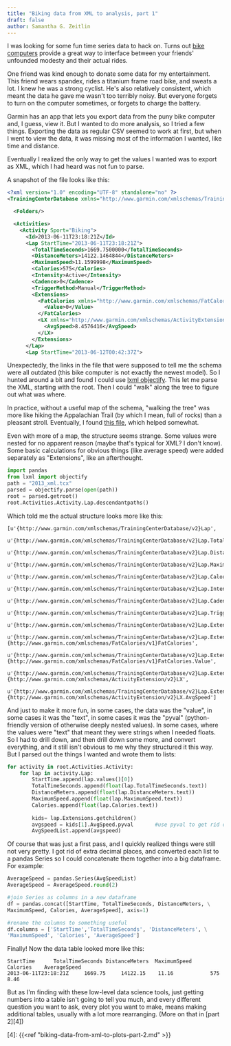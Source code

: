 ```yaml
---
title: "Biking data from XML to analysis, part 1"
draft: false
author: Samantha G. Zeitlin
---
```


I was looking for some fun time series data to hack on. Turns out [bike computers][1]  provide a great way to interface between your friends' unfounded modesty and their actual rides. 

One friend was kind enough to donate some data for my entertainment. This friend wears spandex, rides a titanium frame road bike, and sweats a lot. I knew he was a strong cyclist. He's also relatively consistent, which meant the data he gave me wasn't too terribly noisy. But everyone forgets to turn on the computer sometimes, or forgets to charge the battery.

Garmin has an app that lets you export data from the puny bike computer and, I guess, view it. But I wanted to do more analysis, so I tried a few things. Exporting the data as regular CSV seemed to work at first, but when I went to view the data, it was missing most of the information I wanted, like time and distance. 

Eventually I realized the only way to get the values I wanted was to export as XML, which I had heard was not fun to parse. 

A snapshot of the file looks like this:
```XML
<?xml version="1.0" encoding="UTF-8" standalone="no" ?>
<TrainingCenterDatabase xmlns="http://www.garmin.com/xmlschemas/TrainingCenterDatabase/v2" xmlns:xsi="http://www.w3.org/2001/XMLSchema-instance" xsi:schemaLocation="http://www.garmin.com/xmlschemas/ActivityExtension/v2 http://www.garmin.com/xmlschemas/ActivityExtensionv2.xsd http://www.garmin.com/xmlschemas/FatCalories/v1 http://www.garmin.com/xmlschemas/fatcalorieextensionv1.xsd http://www.garmin.com/xmlschemas/TrainingCenterDatabase/v2 http://www.garmin.com/xmlschemas/TrainingCenterDatabasev2.xsd">

  <Folders/>

  <Activities>
    <Activity Sport="Biking">
      <Id>2013-06-11T23:18:21Z</Id>
      <Lap StartTime="2013-06-11T23:18:21Z">
        <TotalTimeSeconds>1669.7500000</TotalTimeSeconds>
        <DistanceMeters>14122.1464844</DistanceMeters>
        <MaximumSpeed>11.1599998</MaximumSpeed>
        <Calories>575</Calories>
        <Intensity>Active</Intensity>
        <Cadence>0</Cadence>
        <TriggerMethod>Manual</TriggerMethod>
        <Extensions>
          <FatCalories xmlns="http://www.garmin.com/xmlschemas/FatCalories/v1">
            <Value>0</Value>
          </FatCalories>
          <LX xmlns="http://www.garmin.com/xmlschemas/ActivityExtension/v2">
            <AvgSpeed>8.4576416</AvgSpeed>
          </LX>
        </Extensions>
      </Lap>
      <Lap StartTime="2013-06-12T00:42:37Z">
```

Unexpectedly, the links in the file that were supposed to tell me the schema were all outdated (this bike computer is not exactly the newest model). So I hunted around a bit and found I could use [lxml objectify][2]. This let me parse the XML, starting with the root. Then I could "walk" along the tree to figure out what was where. 

In practice, without a useful map of the schema, "walking the tree" was more like hiking the Appalachian Trail (by which I mean, full of rocks) than a pleasant stroll. Eventually, I found [this file][3], which helped somewhat. 

Even with more of a map, the structure seems strange. Some values were nested for no apparent reason (maybe that's typical for XML? I don't know). Some basic calculations for obvious things (like average speed) were added separately as "Extensions", like an afterthought. 

```python
import pandas
from lxml import objectify
path = "2013_xml.tcx"
parsed = objectify.parse(open(path))
root = parsed.getroot()
root.Activities.Activity.Lap.descendantpaths()
```

Which told me the actual structure looks more like this: 
 
```
[u'{http://www.garmin.com/xmlschemas/TrainingCenterDatabase/v2}Lap',
 u'{http://www.garmin.com/xmlschemas/TrainingCenterDatabase/v2}Lap.TotalTimeSeconds',
 u'{http://www.garmin.com/xmlschemas/TrainingCenterDatabase/v2}Lap.DistanceMeters',
 u'{http://www.garmin.com/xmlschemas/TrainingCenterDatabase/v2}Lap.MaximumSpeed',
 u'{http://www.garmin.com/xmlschemas/TrainingCenterDatabase/v2}Lap.Calories',
 u'{http://www.garmin.com/xmlschemas/TrainingCenterDatabase/v2}Lap.Intensity',
 u'{http://www.garmin.com/xmlschemas/TrainingCenterDatabase/v2}Lap.Cadence',
 u'{http://www.garmin.com/xmlschemas/TrainingCenterDatabase/v2}Lap.TriggerMethod',
 u'{http://www.garmin.com/xmlschemas/TrainingCenterDatabase/v2}Lap.Extensions',
 u'{http://www.garmin.com/xmlschemas/TrainingCenterDatabase/v2}Lap.Extensions.{http://www.garmin.com/xmlschemas/FatCalories/v1}FatCalories',
 u'{http://www.garmin.com/xmlschemas/TrainingCenterDatabase/v2}Lap.Extensions.{http://www.garmin.com/xmlschemas/FatCalories/v1}FatCalories.Value',
 u'{http://www.garmin.com/xmlschemas/TrainingCenterDatabase/v2}Lap.Extensions.{http://www.garmin.com/xmlschemas/ActivityExtension/v2}LX',
 u'{http://www.garmin.com/xmlschemas/TrainingCenterDatabase/v2}Lap.Extensions.{http://www.garmin.com/xmlschemas/ActivityExtension/v2}LX.AvgSpeed']
``` 

And just to make it more fun, in some cases, the data was the "value", in some cases it was the "text", in some cases it was the "pyval" (python-friendly version of otherwise deeply nested values). In some cases, where the values were "text" that meant they were strings when I needed floats. So I had to drill down, and then drill down some more, and convert everything, and it still isn't obvious to me why they structured it this way. But I parsed out the things I wanted and wrote them to lists:

```python
for activity in root.Activities.Activity:
    for lap in activity.Lap:
        StartTime.append(lap.values()[0]) 
        TotalTimeSeconds.append(float(lap.TotalTimeSeconds.text))
        DistanceMeters.append(float(lap.DistanceMeters.text))
        MaximumSpeed.append(float(lap.MaximumSpeed.text))
        Calories.append(float(lap.Calories.text))
        
        kids= lap.Extensions.getchildren()
        avgspeed = kids[1].AvgSpeed.pyval       #use pyval to get rid of nested brackets 
        AvgSpeedList.append(avgspeed)
``` 

Of course that was just a first pass, and I quickly realized things were still not very pretty. I got rid of extra decimal places, and converted each list to a pandas Series so I could concatenate them together into a big dataframe. For example:

```python
AverageSpeed = pandas.Series(AvgSpeedList)
AverageSpeed = AverageSpeed.round(2)

#join Series as columns in a new dataframe
df = pandas.concat([StartTime, TotalTimeSeconds, DistanceMeters, \
MaximumSpeed, Calories, AverageSpeed], axis=1)

#rename the columns to something useful
df.columns = ['StartTime','TotalTimeSeconds', 'DistanceMeters', \
'MaximumSpeed', 'Calories', 'AverageSpeed']
```

Finally! Now the data table looked more like this: 

```
StartTime	   TotalTimeSeconds	DistanceMeters	MaximumSpeed	Calories	AverageSpeed
2013-06-11T23:18:21Z	 1669.75	 14122.15	 11.16	          575	         8.46

```
But as I'm finding with these low-level data science tools, just getting numbers into a table isn't going to tell you much, and every different question you want to ask, every plot you want to make, means making additional tables, usually with a lot more rearranging. (More on that in [part 2][4]) 
  


  [1]: http://www.garmin.com/en-US "Garmin"
  [2]: http://lxml.de/1.3/objectify.html "LXML objectify"
  [3]:  http://www8.garmin.com/xmlschemas/TrainingCenterDatabasev2.xsd "tcx schema"
  [4]: {{<ref "biking-data-from-xml-to-plots-part-2.md" >}}
